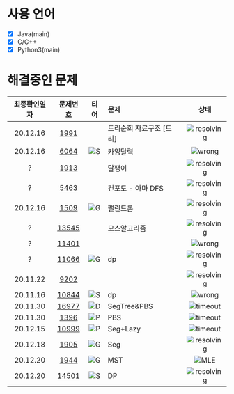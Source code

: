 # 사용 언어
- [x] Java(main)  
- [x] C/C++
- [x] Python3(main)  

[S_url]:https://img.shields.io/static/v1?label&message=S&color=grey
[G_url]:https://img.shields.io/static/v1?label&message=G&color=yellow
[P_url]:https://img.shields.io/static/v1?label&message=P&color=lightgreen
[D_url]:https://img.shields.io/static/v1?label&message=D&color=blue
[wrong_url]:https://img.shields.io/static/v1?label&message=wrong&color=red
[timeout_url]:https://img.shields.io/static/v1?label&message=TimeOut&color=yellow
[mle_url]:https://img.shields.io/static/v1?label&message=MLE&color=yellow
[resolving_url]:https://img.shields.io/static/v1?label&message=resolving&color=green

# 해결중인 문제
최종확인일자 | 문제번호 | 티어 | 문제 | 상태 
:---: | :---: | :---: | :--- | :---:
20.12.16 | [1991](https://www.acmicpc.net/problem/1991) | | 트리순회 자료구조 [트리] | ![resolving][resolving_url]
20.12.16 | [6064](https://www.acmicpc.net/problem/6064) | ![S][S_url] | 카잉달력 |  ![wrong][wrong_url]
? | [1913](https://www.acmicpc.net/problem/1913) | | 달팽이 | ![resolving][resolving_url]
? | [5463](https://www.acmicpc.net/problem/5463) | | 건포도 - 아마 DFS | ![resolving][resolving_url] 
20.12.16 | [1509](https://www.acmicpc.net/problem/1509) | ![G][G_url] | 팰린드롬 | ![resolving][resolving_url]
? | [13545](https://www.acmicpc.net/problem/13545) | | 모스알고리즘 | ![resolving][resolving_url]
? | [11401](https://www.acmicpc.net/problem/11401)  | | | ![wrong][wrong_url]
? | [11066](https://www.acmicpc.net/problem/11066) | ![G][G_url] | dp | ![resolving][resolving_url]
20.11.22 | [9202](https://www.acmicpc.net/problem/9202) |  | | ![resolving][resolving_url]
20.11.16 | [10844](https://www.acmicpc.net/problem/10844) | ![S][S_url] | dp | ![wrong][wrong_url]
20.11.30 | [16977](https://www.acmicpc.net/problem/16977) | ![D][D_url] | SegTree&PBS | ![timeout][timeout_url]
20.11.30 | [1396](https://www.acmicpc.net/problem/1306) |![P][P_url] | PBS | ![timeout][timeout_url]
20.12.15 | [10999](https://www.acmicpc.net/problem/10999) | ![P][P_url] | Seg+Lazy | ![timeout][timeout_url]
20.12.18 | [1905](https://www.acmicpc.net/problem/1905) | ![G][G_url] | Seg | ![resolving][resolving_url]
20.12.20 | [1944](https://www.acmicpc.net/problem/1944) | ![G][G_url] | MST | ![MLE][mle_url]  
20.12.20 | [14501](https://www.acmicpc.net/problem/14501) | ![S][S_url] | DP | ![resolving][resolving_url]
